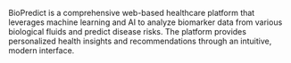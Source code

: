 BioPredict is a comprehensive web-based healthcare platform that leverages machine learning and AI to analyze biomarker data from various biological fluids and predict disease risks. The platform provides personalized health insights and recommendations through an intuitive, modern interface.
